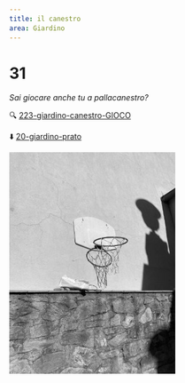 ```yaml
---
title: il canestro
area: Giardino
---
```

# 31
_Sai giocare anche tu a pallacanestro?_

🔍 [223-giardino-canestro-GIOCO](223-giardino-canestro-GIOCO.md)

⬇️ [20-giardino-prato](20-giardino-prato.md)

![foto_21](_assets/preview/foto_21.jpg)